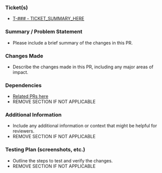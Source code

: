 ### Ticket(s)

- [T-### - TICKET_SUMMARY_HERE](linktoticket)

### Summary / Problem Statement
- Please include a brief summary of the changes in this PR.

### Changes Made
- Describe the changes made in this PR, including any major areas of impact.

### Dependencies
- [Related PRs here](linktopr)
- REMOVE SECTION IF NOT APPLICABLE

### Additional Information
- Include any additional information or context that might be helpful for reviewers.
- REMOVE SECTION IF NOT APPLICABLE

### Testing Plan (screenshots, etc.)
- Outline the steps to test and verify the changes.
- REMOVE SECTION IF NOT APPLICABLE